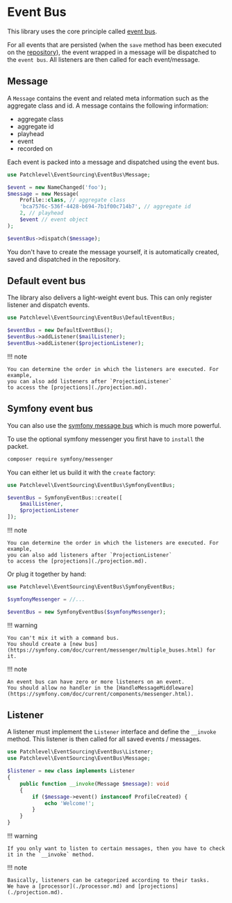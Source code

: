# Event Bus

This library uses the core principle called [event bus](https://martinfowler.com/articles/201701-event-driven.html).

For all events that are persisted (when the `save` method has been executed on the [repository](./repository.md)),
the event wrapped in a message will be dispatched to the `event bus`. All listeners are then called for each event/message.

## Message

A `Message` contains the event and related meta information such as the aggregate class and id.
A message contains the following information:

* aggregate class
* aggregate id
* playhead
* event
* recorded on

Each event is packed into a message and dispatched using the event bus.

```php
use Patchlevel\EventSourcing\EventBus\Message;

$event = new NameChanged('foo');
$message = new Message(
    Profile::class, // aggregate class
    'bca7576c-536f-4428-b694-7b1f00c714b7', // aggregate id
    2, // playhead
    $event // event object
);

$eventBus->dispatch($message);
```

You don't have to create the message yourself, 
it is automatically created, saved and dispatched in the repository.

## Default event bus

The library also delivers a light-weight event bus. This can only register listener and dispatch events.

```php
use Patchlevel\EventSourcing\EventBus\DefaultEventBus;

$eventBus = new DefaultEventBus();
$eventBus->addListener($mailListener);
$eventBus->addListener($projectionListener);
```

!!! note

    You can determine the order in which the listeners are executed. For example, 
    you can also add listeners after `ProjectionListener`
    to access the [projections](./projection.md).

## Symfony event bus

You can also use the [symfony message bus](https://symfony.com/doc/current/components/messenger.html) 
which is much more powerful. 

To use the optional symfony messenger you first have to `install` the packet.

```bash
composer require symfony/messenger
```

You can either let us build it with the `create` factory:

```php
use Patchlevel\EventSourcing\EventBus\SymfonyEventBus;

$eventBus = SymfonyEventBus::create([
    $mailListener,
    $projectionListener
]);
```

!!! note

    You can determine the order in which the listeners are executed. For example,
    you can also add listeners after `ProjectionListener`
    to access the [projections](./projection.md).

Or plug it together by hand:

```php
use Patchlevel\EventSourcing\EventBus\SymfonyEventBus;

$symfonyMessenger = //...

$eventBus = new SymfonyEventBus($symfonyMessenger);
```

!!! warning

    You can't mix it with a command bus.
    You should create a [new bus](https://symfony.com/doc/current/messenger/multiple_buses.html) for it.

!!! note

    An event bus can have zero or more listeners on an event. 
    You should allow no handler in the [HandleMessageMiddleware](https://symfony.com/doc/current/components/messenger.html).

## Listener

A listener must implement the `Listener` interface and define the `__invoke` method.
This listener is then called for all saved events / messages.

```php
use Patchlevel\EventSourcing\EventBus\Listener;
use Patchlevel\EventSourcing\EventBus\Message;

$listener = new class implements Listener 
{
    public function __invoke(Message $message): void
    {
        if ($message->event() instanceof ProfileCreated) {
            echo 'Welcome!';
        }
    }
}
```

!!! warning

    If you only want to listen to certain messages, then you have to check it in the `__invoke` method.

!!! note

    Basically, listeners can be categorized according to their tasks. 
    We have a [processor](./processor.md) and [projections](./projection.md).